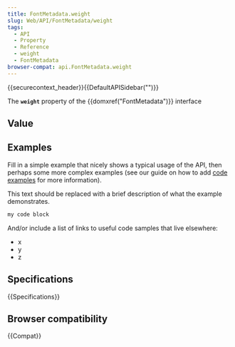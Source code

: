 ```yaml
---
title: FontMetadata.weight
slug: Web/API/FontMetadata/weight
tags:
  - API
  - Property
  - Reference
  - weight
  - FontMetadata
browser-compat: api.FontMetadata.weight
---
```

{{securecontext_header}}{{DefaultAPISidebar("")}}

The **`weight`** property of the {{domxref("FontMetadata")}} interface 

## Value



## Examples

Fill in a simple example that nicely shows a typical usage of the API, then perhaps some more complex examples (see our guide on how to add [code examples](/en-US/docs/MDN/Contribute/Structures/Code_examples) for more information).

This text should be replaced with a brief description of what the example demonstrates.

```js
my code block
```

And/or include a list of links to useful code samples that live elsewhere:

*   x
*   y
*   z

## Specifications

{{Specifications}}

## Browser compatibility

{{Compat}}


